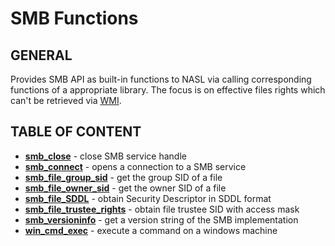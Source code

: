 # SMB Functions

## GENERAL

Provides SMB API as built-in functions to NASL via calling corresponding functions of a appropriate library. The focus is on effective files rights which can't be retrieved via [WMI](../wmi-functions/index.md).

## TABLE OF CONTENT

- **[smb_close](smb_close.md)** - close SMB service handle
- **[smb_connect](smb_connect.md)** - opens a connection to a SMB service
- **[smb_file_group_sid](smb_file_group_sid.md)** - get the group SID of a file
- **[smb_file_owner_sid](smb_file_owner_sid.md)** - get the owner SID of a file
- **[smb_file_SDDL](smb_file_SDDL.md)** - obtain Security Descriptor in SDDL format
- **[smb_file_trustee_rights](smb_file_trustee_rights.md)** - obtain file trustee SID with access mask
- **[smb_versioninfo](smb_versioninfo.md)** - get a version string of the SMB implementation
- **[win_cmd_exec](win_cmd_exec.md)** - execute a command on a windows machine